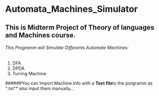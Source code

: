 # Automata_Machines_Simulator

## This is Midterm Project of Theory of languages and Machines course.
###### This Programm will Simulate Differents Automate Machines:
1. DFA
2. DPDA
3. Turring Machine

######You can Import Machine Info with a **Text file**to the porgramm as *"*.txt"* also input them manually...


